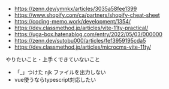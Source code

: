 - https://zenn.dev/ymnkx/articles/3035a58fee1399
- https://www.shopify.com/ca/partners/shopify-cheat-sheet
- https://coding-memo.work/development/1354/
- https://dev.classmethod.jp/articles/vite-11ty-practical/
- https://uga-box.hatenablog.com/entry/2022/05/03/000000
- https://zenn.dev/sutobu000/articles/fef3959195cda5
- https://dev.classmethod.jp/articles/microcms-vite-11ty/

やりたいこと・上手くできていないこと

- 「\_」つけた njk ファイルを出力しない
- vue使うならtypescript対応したい
